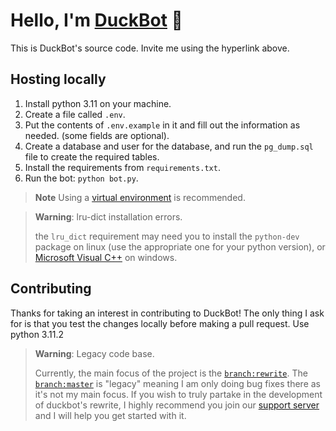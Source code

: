# Hello, I'm [DuckBot](https://top.gg/bot/788278464474120202 "top.gg/bot/788278464474120202") 💞

This is DuckBot's source code. Invite me using the hyperlink above.

## Hosting locally

1. Install python 3.11 on your machine.
2. Create a file called `.env`.
3. Put the contents of `.env.example` in it and fill out the information as needed. (some fields are optional).
4. Create a database and user for the database, and run the `pg_dump.sql` file to create the required tables.
5. Install the requirements from `requirements.txt`.
6. Run the bot: `python bot.py`.

> **Note**
> Using a [virtual environment](https://docs.python.org/3/library/venv.html) is recommended.

> **Warning**: lru-dict installation errors.
>
> the `lru_dict` requirement may need you to install the `python-dev` package on linux (use the appropriate one for 
> your python version), or [Microsoft Visual C++](https://web3py.readthedocs.io/en/v5/troubleshooting.html?#why-am-i-getting-visual-c-or-cython-not-installed-error)
> on windows.

## Contributing

Thanks for taking an interest in contributing to DuckBot! The only thing I ask for is that you test
the changes locally before making a pull request. Use python 3.11.2

> **Warning**: Legacy code base.
>
> Currently, the main focus of the project is the [`branch:rewrite`](https://github.com/DuckBot-Discord/DuckBot/tree/rewrite).
> The [`branch:master`](https://github.com/DuckBot-Discord/DuckBot/tree/master) is "legacy" meaning I am only doing bug fixes there as it's not my main focus.
> If you wish to truly partake in the development of duckbot's rewrite, I highly recommend you join our [support server](https://discord.gg/TdRfGKg8Wh) and I will
> help you get started with it.

